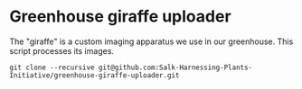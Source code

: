 # Greenhouse giraffe uploader
The "giraffe" is a custom imaging apparatus we use in our greenhouse. This script processes its images.

```
git clone --recursive git@github.com:Salk-Harnessing-Plants-Initiative/greenhouse-giraffe-uploader.git
```
